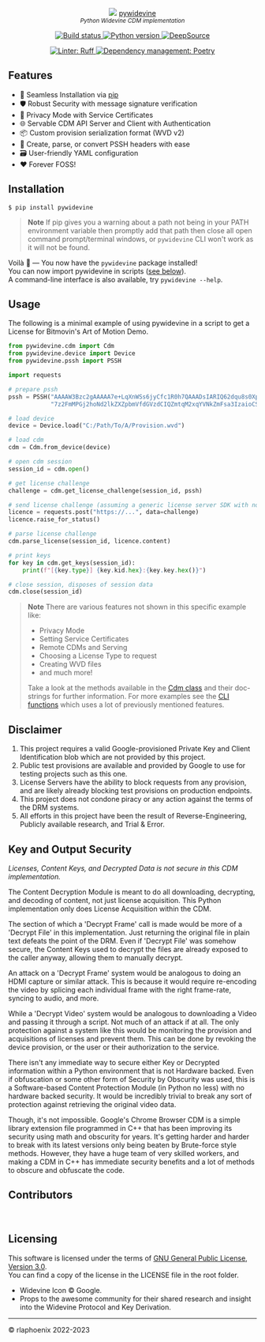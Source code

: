 <p align="center">
    <img src="docs/images/widevine_icon_24.png"> <a href="https://github.com/devine-dl/pywidevine">pywidevine</a>
    <br/>
    <sup><em>Python Widevine CDM implementation</em></sup>
</p>

<p align="center">
    <a href="https://github.com/devine-dl/pywidevine/actions/workflows/ci.yml">
        <img src="https://github.com/devine-dl/pywidevine/actions/workflows/ci.yml/badge.svg" alt="Build status">
    </a>
    <a href="https://pypi.org/project/pywidevine">
        <img src="https://img.shields.io/badge/python-3.7%2B-informational" alt="Python version">
    </a>
    <a href="https://deepsource.io/gh/devine-dl/pywidevine">
        <img src="https://deepsource.io/gh/devine-dl/pywidevine.svg/?label=active+issues" alt="DeepSource">
    </a>
</p>
<p align="center">
    <a href="https://github.com/astral-sh/ruff">
        <img src="https://img.shields.io/endpoint?url=https://raw.githubusercontent.com/astral-sh/ruff/main/assets/badge/v2.json" alt="Linter: Ruff">
    </a>
    <a href="https://python-poetry.org">
        <img src="https://img.shields.io/endpoint?url=https://python-poetry.org/badge/v0.json" alt="Dependency management: Poetry">
    </a>
</p>

## Features

- 🚀 Seamless Installation via [pip](#installation)
- 🛡️ Robust Security with message signature verification
- 🙈 Privacy Mode with Service Certificates
- 🌐 Servable CDM API Server and Client with Authentication
- 📦 Custom provision serialization format (WVD v2)
- 🧰 Create, parse, or convert PSSH headers with ease
- 🗃️ User-friendly YAML configuration
- ❤️ Forever FOSS!

## Installation

```shell
$ pip install pywidevine
```

> **Note**
If pip gives you a warning about a path not being in your PATH environment variable then promptly add that path then
close all open command prompt/terminal windows, or `pywidevine` CLI won't work as it will not be found.

Voilà 🎉 — You now have the `pywidevine` package installed!  
You can now import pywidevine in scripts ([see below](#usage)).  
A command-line interface is also available, try `pywidevine --help`.

## Usage

The following is a minimal example of using pywidevine in a script to get a License for Bitmovin's
Art of Motion Demo.

```py
from pywidevine.cdm import Cdm
from pywidevine.device import Device
from pywidevine.pssh import PSSH

import requests

# prepare pssh
pssh = PSSH("AAAAW3Bzc2gAAAAA7e+LqXnWSs6jyCfc1R0h7QAAADsIARIQ62dqu8s0Xpa"
            "7z2FmMPGj2hoNd2lkZXZpbmVfdGVzdCIQZmtqM2xqYVNkZmFsa3IzaioCSEQyAA==")

# load device
device = Device.load("C:/Path/To/A/Provision.wvd")

# load cdm
cdm = Cdm.from_device(device)

# open cdm session
session_id = cdm.open()

# get license challenge
challenge = cdm.get_license_challenge(session_id, pssh)

# send license challenge (assuming a generic license server SDK with no API front)
licence = requests.post("https://...", data=challenge)
licence.raise_for_status()

# parse license challenge
cdm.parse_license(session_id, licence.content)

# print keys
for key in cdm.get_keys(session_id):
    print(f"[{key.type}] {key.kid.hex}:{key.key.hex()}")

# close session, disposes of session data
cdm.close(session_id)
```

> **Note**
> There are various features not shown in this specific example like:
>
> - Privacy Mode
> - Setting Service Certificates
> - Remote CDMs and Serving
> - Choosing a License Type to request
> - Creating WVD files
> - and much more!
>
> Take a look at the methods available in the [Cdm class](/pywidevine/cdm.py) and their doc-strings for
> further information. For more examples see the [CLI functions](/pywidevine/main.py) which uses a lot
> of previously mentioned features.

## Disclaimer

1. This project requires a valid Google-provisioned Private Key and Client Identification blob which are not
   provided by this project.
2. Public test provisions are available and provided by Google to use for testing projects such as this one.
3. License Servers have the ability to block requests from any provision, and are likely already blocking test
   provisions on production endpoints.
4. This project does not condone piracy or any action against the terms of the DRM systems.
5. All efforts in this project have been the result of Reverse-Engineering, Publicly available research, and Trial
   & Error.

## Key and Output Security

*Licenses, Content Keys, and Decrypted Data is not secure in this CDM implementation.*

The Content Decryption Module is meant to do all downloading, decrypting, and decoding of content, not just license
acquisition. This Python implementation only does License Acquisition within the CDM.

The section of which a 'Decrypt Frame' call is made would be more of a 'Decrypt File' in this implementation. Just
returning the original file in plain text defeats the point of the DRM. Even if 'Decrypt File' was somehow secure, the
Content Keys used to decrypt the files are already exposed to the caller anyway, allowing them to manually decrypt.

An attack on a 'Decrypt Frame' system would be analogous to doing an HDMI capture or similar attack. This is because it
would require re-encoding the video by splicing each individual frame with the right frame-rate, syncing to audio, and
more.

While a 'Decrypt Video' system would be analogous to downloading a Video and passing it through a script. Not much of
an attack if at all. The only protection against a system like this would be monitoring the provision and acquisitions
of licenses and prevent them. This can be done by revoking the device provision, or the user or their authorization to
the service.

There isn't any immediate way to secure either Key or Decrypted information within a Python environment that is not
Hardware backed. Even if obfuscation or some other form of Security by Obscurity was used, this is a Software-based
Content Protection Module (in Python no less) with no hardware backed security. It would be incredibly trivial to break
any sort of protection against retrieving the original video data.

Though, it's not impossible. Google's Chrome Browser CDM is a simple library extension file programmed in C++ that has
been improving its security using math and obscurity for years. It's getting harder and harder to break with its latest
versions only being beaten by Brute-force style methods. However, they have a huge team of very skilled workers, and
making a CDM in C++ has immediate security benefits and a lot of methods to obscure and obfuscate the code.

## Contributors

<a href="https://github.com/rlaphoenix"><img src="https://images.weserv.nl/?url=avatars.githubusercontent.com/u/17136956?v=4&h=25&w=25&fit=cover&mask=circle&maxage=7d" alt=""/></a>
<a href="https://github.com/mediaminister"><img src="https://images.weserv.nl/?url=avatars.githubusercontent.com/u/45148099?v=4&h=25&w=25&fit=cover&mask=circle&maxage=7d" alt=""/></a>

## Licensing

This software is licensed under the terms of [GNU General Public License, Version 3.0](LICENSE).  
You can find a copy of the license in the LICENSE file in the root folder.

- Widevine Icon &copy; Google.
- Props to the awesome community for their shared research and insight into the Widevine Protocol and Key Derivation.

* * *

© rlaphoenix 2022-2023
